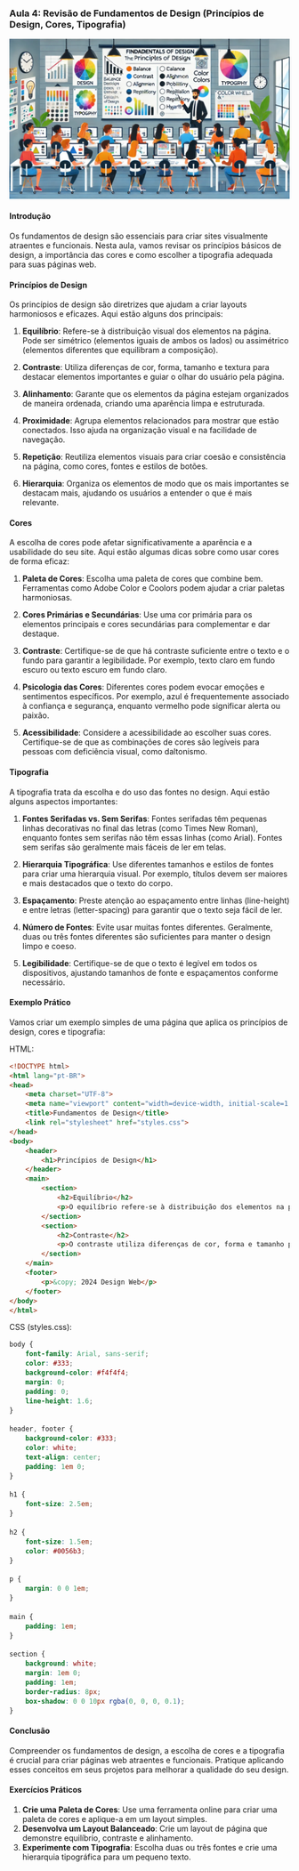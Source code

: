 ### Aula 4: Revisão de Fundamentos de Design (Princípios de Design, Cores, Tipografia)
![](./assets/04.jpeg)
#### Introdução

Os fundamentos de design são essenciais para criar sites visualmente atraentes e funcionais. Nesta aula, vamos revisar os princípios básicos de design, a importância das cores e como escolher a tipografia adequada para suas páginas web.

#### Princípios de Design

Os princípios de design são diretrizes que ajudam a criar layouts harmoniosos e eficazes. Aqui estão alguns dos principais:

1. **Equilíbrio**: Refere-se à distribuição visual dos elementos na página. Pode ser simétrico (elementos iguais de ambos os lados) ou assimétrico (elementos diferentes que equilibram a composição).

2. **Contraste**: Utiliza diferenças de cor, forma, tamanho e textura para destacar elementos importantes e guiar o olhar do usuário pela página.

3. **Alinhamento**: Garante que os elementos da página estejam organizados de maneira ordenada, criando uma aparência limpa e estruturada.

4. **Proximidade**: Agrupa elementos relacionados para mostrar que estão conectados. Isso ajuda na organização visual e na facilidade de navegação.

5. **Repetição**: Reutiliza elementos visuais para criar coesão e consistência na página, como cores, fontes e estilos de botões.

6. **Hierarquia**: Organiza os elementos de modo que os mais importantes se destacam mais, ajudando os usuários a entender o que é mais relevante.

#### Cores

A escolha de cores pode afetar significativamente a aparência e a usabilidade do seu site. Aqui estão algumas dicas sobre como usar cores de forma eficaz:

1. **Paleta de Cores**: Escolha uma paleta de cores que combine bem. Ferramentas como Adobe Color e Coolors podem ajudar a criar paletas harmoniosas.

2. **Cores Primárias e Secundárias**: Use uma cor primária para os elementos principais e cores secundárias para complementar e dar destaque.

3. **Contraste**: Certifique-se de que há contraste suficiente entre o texto e o fundo para garantir a legibilidade. Por exemplo, texto claro em fundo escuro ou texto escuro em fundo claro.

4. **Psicologia das Cores**: Diferentes cores podem evocar emoções e sentimentos específicos. Por exemplo, azul é frequentemente associado à confiança e segurança, enquanto vermelho pode significar alerta ou paixão.

5. **Acessibilidade**: Considere a acessibilidade ao escolher suas cores. Certifique-se de que as combinações de cores são legíveis para pessoas com deficiência visual, como daltonismo.

#### Tipografia

A tipografia trata da escolha e do uso das fontes no design. Aqui estão alguns aspectos importantes:

1. **Fontes Serifadas vs. Sem Serifas**: Fontes serifadas têm pequenas linhas decorativas no final das letras (como Times New Roman), enquanto fontes sem serifas não têm essas linhas (como Arial). Fontes sem serifas são geralmente mais fáceis de ler em telas.

2. **Hierarquia Tipográfica**: Use diferentes tamanhos e estilos de fontes para criar uma hierarquia visual. Por exemplo, títulos devem ser maiores e mais destacados que o texto do corpo.

3. **Espaçamento**: Preste atenção ao espaçamento entre linhas (line-height) e entre letras (letter-spacing) para garantir que o texto seja fácil de ler.

4. **Número de Fontes**: Evite usar muitas fontes diferentes. Geralmente, duas ou três fontes diferentes são suficientes para manter o design limpo e coeso.

5. **Legibilidade**: Certifique-se de que o texto é legível em todos os dispositivos, ajustando tamanhos de fonte e espaçamentos conforme necessário.

#### Exemplo Prático

Vamos criar um exemplo simples de uma página que aplica os princípios de design, cores e tipografia:

HTML:
```html
<!DOCTYPE html>
<html lang="pt-BR">
<head>
    <meta charset="UTF-8">
    <meta name="viewport" content="width=device-width, initial-scale=1.0">
    <title>Fundamentos de Design</title>
    <link rel="stylesheet" href="styles.css">
</head>
<body>
    <header>
        <h1>Princípios de Design</h1>
    </header>
    <main>
        <section>
            <h2>Equilíbrio</h2>
            <p>O equilíbrio refere-se à distribuição dos elementos na página...</p>
        </section>
        <section>
            <h2>Contraste</h2>
            <p>O contraste utiliza diferenças de cor, forma e tamanho para destacar...</p>
        </section>
    </main>
    <footer>
        <p>&copy; 2024 Design Web</p>
    </footer>
</body>
</html>
```

CSS (styles.css):
```css
body {
    font-family: Arial, sans-serif;
    color: #333;
    background-color: #f4f4f4;
    margin: 0;
    padding: 0;
    line-height: 1.6;
}

header, footer {
    background-color: #333;
    color: white;
    text-align: center;
    padding: 1em 0;
}

h1 {
    font-size: 2.5em;
}

h2 {
    font-size: 1.5em;
    color: #0056b3;
}

p {
    margin: 0 0 1em;
}

main {
    padding: 1em;
}

section {
    background: white;
    margin: 1em 0;
    padding: 1em;
    border-radius: 8px;
    box-shadow: 0 0 10px rgba(0, 0, 0, 0.1);
}
```

#### Conclusão

Compreender os fundamentos de design, a escolha de cores e a tipografia é crucial para criar páginas web atraentes e funcionais. Pratique aplicando esses conceitos em seus projetos para melhorar a qualidade do seu design.

#### Exercícios Práticos

1. **Crie uma Paleta de Cores**: Use uma ferramenta online para criar uma paleta de cores e aplique-a em um layout simples.
2. **Desenvolva um Layout Balanceado**: Crie um layout de página que demonstre equilíbrio, contraste e alinhamento.
3. **Experimente com Tipografia**: Escolha duas ou três fontes e crie uma hierarquia tipográfica para um pequeno texto.


